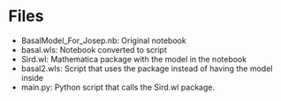 Files
=====
- BasalModel_For_Josep.nb: Original notebook
- basal.wls: Notebook converted to script
- Sird.wl: Mathematica package with the model in the notebook
- basal2.wls: Script that uses the package instead of having the model inside
- main.py: Python script that calls the Sird.wl package.
